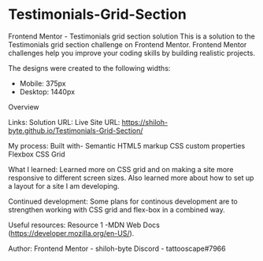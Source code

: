 # Testimonials-Grid-Section

Frontend Mentor - Testimonials grid section solution
This is a solution to the Testimonials grid section challenge on Frontend Mentor. Frontend Mentor challenges help you improve your coding skills by building realistic projects.

The designs were created to the following widths:

- Mobile: 375px
- Desktop: 1440px

Overview

Links:
Solution URL: 
Live Site URL: https://shiloh-byte.github.io/Testimonials-Grid-Section/

My process:
Built with-
Semantic HTML5 markup
CSS custom properties
Flexbox
CSS Grid

What I learned:
Learned more on CSS grid and on making a site more responsive to different screen sizes. Also learned more about how to set up a layout for a site I am developing. 


Continued development:
Some plans for continous development are to strengthen working with CSS grid and flex-box in a combined way.

Useful resources:
Resource 1 -MDN Web Docs (https://developer.mozilla.org/en-US/).


Author:
Frontend Mentor - shiloh-byte
Discord - tattooscape#7966

